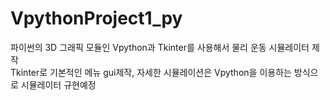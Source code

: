 # VpythonProject1_py
파이썬의 3D 그래픽 모듈인 Vpython과 Tkinter를 사용해서 물리 운동 시뮬레이터 제작  
Tkinter로 기본적인 메뉴 gui제작, 자세한 시뮬레이션은 Vpython을 이용하는 방식으로 시뮬레이터 규현예정

